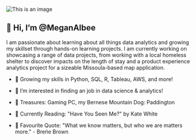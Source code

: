 ![This is an image](https://user-images.githubusercontent.com/102624697/169426819-de7f8559-5d95-4f24-8eec-5ed4e337ad0f.svg)


## 👋 Hi, I’m @MeganAlbee 
I am passionate about learning about all things data analytics and growing my skillset through hands-on learning projects. I am currently working on showcasing a range of data projects, from working with a local homeless shelter to discover impacts on the length of stay and a product experience analytics project for a sizeable Missoula-based map application. 

- 🌱 Growing my skills in Python, SQL, R, Tableau, AWS, and more!  

- 👀 I’m interested in finding an job in data science & analytics!

- 💎 Treasures: Gaming PC, my Bernese Mountain Dog: Paddington

- 📖 Currently Reading: "Have You Seen Me?" by Kate White

- 💬 Favourite Quote:
"What we know matters, but who we are matters more." - Breńe Brown
